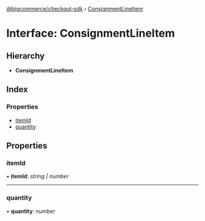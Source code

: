 [@bigcommerce/checkout-sdk](../README.md) › [ConsignmentLineItem](consignmentlineitem.md)

# Interface: ConsignmentLineItem

## Hierarchy

* **ConsignmentLineItem**

## Index

### Properties

* [itemId](consignmentlineitem.md#itemid)
* [quantity](consignmentlineitem.md#quantity)

## Properties

###  itemId

• **itemId**: *string | number*

___

###  quantity

• **quantity**: *number*
